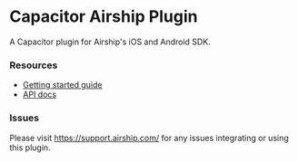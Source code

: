 # Capacitor Airship Plugin

A Capacitor plugin for Airship's iOS and Android SDK.

### Resources

* [Getting started guide](https://docs.airship.com/platform/mobile/setup/sdk/capacitor/)
* [API docs](https://docs.airship.com/reference/libraries/capacitor-airship/latest/)

### Issues

Please visit https://support.airship.com/ for any issues integrating or using this plugin.
